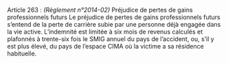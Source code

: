 Article 263 : _(Règlement n°2014-02)_ Préjudice de pertes de gains professionnels futurs
Le préjudice de pertes de gains professionnels futurs s’entend de la perte de carrière subie par une personne déjà engagée dans la vie active.
L’indemnité est limitée à six mois de revenus calculés et plafonnés à trente-six fois le SMIG annuel du pays de l’accident, ou, s’il y est plus élevé, du pays de l’espace CIMA où la victime a sa résidence habituelle.